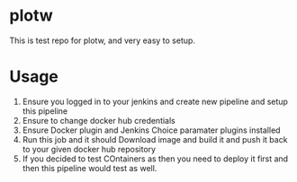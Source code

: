 # plotw
This is test repo for plotw, and very easy to setup.
# Usage
1. Ensure you logged in to your jenkins  and create new pipeline and setup this pipeline
2. Ensure to change docker hub credentials 
3. Ensure Docker plugin and Jenkins Choice paramater plugins installed
4. Run this job and it should Download image and build it and push it back to your given docker hub repository 
5. If you decided to test COntainers as then you need to deploy it first and then this pipeline would test as well.

